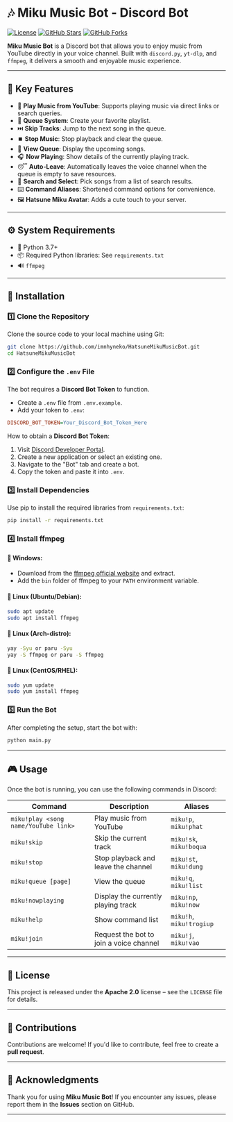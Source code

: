 # 🎶 Miku Music Bot - Discord Bot

[![License](https://img.shields.io/badge/License-Apache%202.0-blue.svg)](https://opensource.org/licenses/Apache-2.0)
[![GitHub Stars](https://img.shields.io/github/stars/imnhyneko/HatsuneMikuMusicBot?style=social)](https://github.com/imnhyneko/HatsuneMikuMusicBot)
[![GitHub Forks](https://img.shields.io/github/forks/imnhyneko/HatsuneMikuMusicBot?style=social)](https://github.com/imnhyneko/HatsuneMikuMusicBot)

**Miku Music Bot** is a Discord bot that allows you to enjoy music from YouTube directly in your voice channel. Built with `discord.py`, `yt-dlp`, and `ffmpeg`, it delivers a smooth and enjoyable music experience.

---

## 🌟 Key Features

- 🎵 **Play Music from YouTube**: Supports playing music via direct links or search queries.
- 📜 **Queue System**: Create your favorite playlist.
- ⏭️ **Skip Tracks**: Jump to the next song in the queue.
- ⏹️ **Stop Music**: Stop playback and clear the queue.
- 🧾 **View Queue**: Display the upcoming songs.
- 🎧 **Now Playing**: Show details of the currently playing track.
- 😴 **Auto-Leave**: Automatically leaves the voice channel when the queue is empty to save resources.
- 🔎 **Search and Select**: Pick songs from a list of search results.
- ⌨️ **Command Aliases**: Shortened command options for convenience.
- 🖼️ **Hatsune Miku Avatar**: Adds a cute touch to your server.

---

## ⚙️ System Requirements

- 🐍 Python 3.7+
- 📦 Required Python libraries: See `requirements.txt`
- 🔊 `ffmpeg`

---

## 🚀 Installation

### 1️⃣ Clone the Repository

Clone the source code to your local machine using Git:

```bash
git clone https://github.com/imnhyneko/HatsuneMikuMusicBot.git
cd HatsuneMikuMusicBot
```

### 2️⃣ Configure the `.env` File

The bot requires a **Discord Bot Token** to function.

- Create a `.env` file from `.env.example`.
- Add your token to `.env`:

```ini
DISCORD_BOT_TOKEN=Your_Discord_Bot_Token_Here
```

How to obtain a **Discord Bot Token**:

1. Visit [Discord Developer Portal](https://discord.com/developers/applications).
2. Create a new application or select an existing one.
3. Navigate to the "Bot" tab and create a bot.
4. Copy the token and paste it into `.env`.

### 3️⃣ Install Dependencies

Use pip to install the required libraries from `requirements.txt`:

```bash
pip install -r requirements.txt
```

### 4️⃣ Install ffmpeg

#### 🔹 Windows:
- Download from the [ffmpeg official website](https://ffmpeg.org/download.html) and extract.
- Add the `bin` folder of ffmpeg to your `PATH` environment variable.

#### 🔹 Linux (Ubuntu/Debian):
```bash
sudo apt update
sudo apt install ffmpeg
```

#### 🔹 Linux (Arch-distro):
```bash
yay -Syu or paru -Syu
yay -S ffmpeg or paru -S ffmpeg
```

#### 🔹 Linux (CentOS/RHEL):
```bash
sudo yum update
sudo yum install ffmpeg
```

### 5️⃣ Run the Bot

After completing the setup, start the bot with:

```bash
python main.py
```

---

## 🎮 Usage

Once the bot is running, you can use the following commands in Discord:

| Command | Description | Aliases |
|------|----------|-------|
| `miku!play <song name/YouTube link>` | Play music from YouTube | `miku!p`, `miku!phat` |
| `miku!skip` | Skip the current track | `miku!sk`, `miku!boqua` |
| `miku!stop` | Stop playback and leave the channel | `miku!st`, `miku!dung` |
| `miku!queue [page]` | View the queue | `miku!q`, `miku!list` |
| `miku!nowplaying` | Display the currently playing track | `miku!np`, `miku!now` |
| `miku!help` | Show command list | `miku!h`, `miku!trogiup` |
| `miku!join` | Request the bot to join a voice channel | `miku!j`, `miku!vao` |

---

## 📜 License

This project is released under the **Apache 2.0** license – see the `LICENSE` file for details.

---

## 💖 Contributions

Contributions are welcome! If you'd like to contribute, feel free to create a **pull request**.

---

## 🙏 Acknowledgments

Thank you for using **Miku Music Bot**! If you encounter any issues, please report them in the **Issues** section on GitHub.

---


